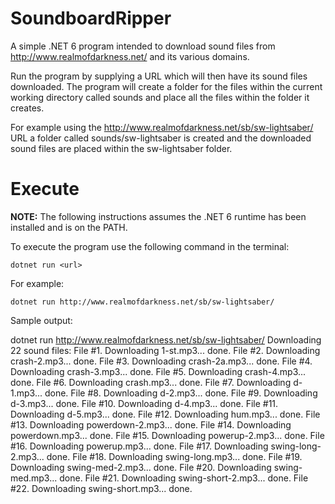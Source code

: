 # SoundboardRipper

A simple .NET 6 program intended to download sound files from http://www.realmofdarkness.net/ and its various domains.

Run the program by supplying a URL which will then have its sound files downloaded. The program will create a folder
for the files within the current working directory called sounds and place all the files within the folder it creates.

For example using the http://www.realmofdarkness.net/sb/sw-lightsaber/ URL a folder called sounds/sw-lightsaber is
created and the downloaded sound files are placed within the sw-lightsaber folder.

# Execute

**NOTE:** The following instructions assumes the .NET 6 runtime has been installed and is on the PATH.

To execute the program use the following command in the terminal:

`dotnet run <url>`

For example:

`dotnet run http://www.realmofdarkness.net/sb/sw-lightsaber/`

Sample output:

dotnet run http://www.realmofdarkness.net/sb/sw-lightsaber/
Downloading 22 sound files:
    File #1. Downloading 1-st.mp3... done.
    File #2. Downloading crash-2.mp3... done.
    File #3. Downloading crash-2a.mp3... done.
    File #4. Downloading crash-3.mp3... done.
    File #5. Downloading crash-4.mp3... done.
    File #6. Downloading crash.mp3... done.
    File #7. Downloading d-1.mp3... done.
    File #8. Downloading d-2.mp3... done.
    File #9. Downloading d-3.mp3... done.
    File #10. Downloading d-4.mp3... done.
    File #11. Downloading d-5.mp3... done.
    File #12. Downloading hum.mp3... done.
    File #13. Downloading powerdown-2.mp3... done.
    File #14. Downloading powerdown.mp3... done.
    File #15. Downloading powerup-2.mp3... done.
    File #16. Downloading powerup.mp3... done.
    File #17. Downloading swing-long-2.mp3... done.
    File #18. Downloading swing-long.mp3... done.
    File #19. Downloading swing-med-2.mp3... done.
    File #20. Downloading swing-med.mp3... done.
    File #21. Downloading swing-short-2.mp3... done.
    File #22. Downloading swing-short.mp3... done.
